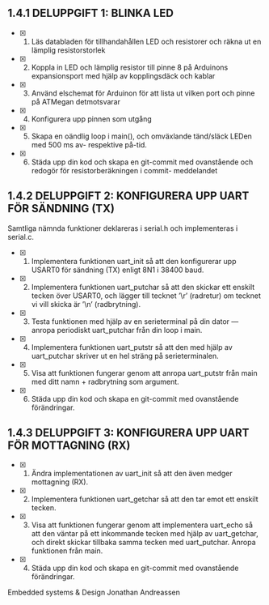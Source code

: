## 1.4.1 DELUPPGIFT 1: BLINKA LED
- [x] 1. Läs databladen för tillhandahållen LED och resistorer och räkna ut en lämplig resistorstorlek
- [x] 2. Koppla in LED och lämplig resistor till pinne 8 på Arduinons expansionsport med hjälp av kopplingsdäck och kablar
- [x] 3. Använd elschemat för Arduinon för att lista ut vilken port och pinne på ATMegan detmotsvarar
- [x] 4. Konfigurera upp pinnen som utgång
- [x] 5. Skapa en oändlig loop i main(), och omväxlande tänd/släck LEDen med 500 ms av- respektive på-tid.
- [x] 6. Städa upp din kod och skapa en git-commit med ovanstående och redogör för resistorberäkningen i commit- meddelandet

## 1.4.2 DELUPPGIFT 2: KONFIGURERA UPP UART FÖR SÄNDNING (TX)
Samtliga nämnda funktioner deklareras i serial.h och implementeras i serial.c.
- [x] 1. Implementera funktionen uart_init så att den konfigurerar upp USART0 för sändning (TX) enligt 8N1 i 38400 baud.
- [x] 2. Implementera funktionen uart_putchar så att den skickar ett enskilt tecken över USART0, och lägger till tecknet ’\r’ (radretur) om tecknet vi vill skicka är ’\n’ (radbrytning).
- [x] 3. Testa funktionen med hjälp av en serieterminal på din dator — anropa periodiskt uart_putchar från din loop i main.
- [x] 4. Implementera funktionen uart_putstr så att den med hjälp av uart_putchar skriver ut en hel sträng på serieterminalen.
- [x] 5. Visa att funktionen fungerar genom att anropa uart_putstr från main med ditt namn + radbrytning som argument.
- [x] 6. Städa upp din kod och skapa en git-commit med ovanstående förändringar.

## 1.4.3 DELUPPGIFT 3: KONFIGURERA UPP UART FÖR MOTTAGNING (RX)
- [x] 1. Ändra implementationen av uart_init så att den även medger mottagning (RX).
- [x] 2. Implementera funktionen uart_getchar så att den tar emot ett enskilt tecken.
- [x] 3. Visa att funktionen fungerar genom att implementera uart_echo så att den väntar på ett inkommande tecken med hjälp av uart_getchar,
      och direkt skickar tillbaka samma tecken med uart_putchar. Anropa funktionen från main.
- [x] 4. Städa upp din kod och skapa en git-commit med ovanstående förändringar.



Embedded systems &amp; Design Jonathan Andreassen

